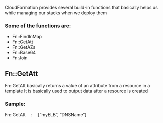 CloudFormation provides several build-in functions that basically helps us while managing our stacks when we deploy them 

### Some of the functions are:
* Fn::FindInMap
* Fn::GetAtt
* Fn::GetAZs
* Fn::Base64
* Fn:Join
 
 
## Fn::GetAtt
Fn::GetAtt basically returns a value of an attribute from a resource in a template
It is basically used to output data after a resource is created

### Sample:
Fn::GetAtt    :     [“myELB”, “DNSName”]
